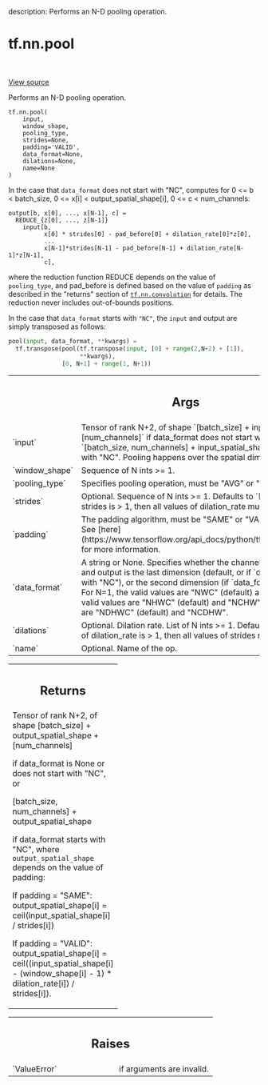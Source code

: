 description: Performs an N-D pooling operation.

<div itemscope itemtype="http://developers.google.com/ReferenceObject">
<meta itemprop="name" content="tf.nn.pool" />
<meta itemprop="path" content="Stable" />
</div>

# tf.nn.pool

<!-- Insert buttons and diff -->

<table class="tfo-notebook-buttons tfo-api nocontent" align="left">

</table>

<a target="_blank" class="external" href="/code/stable/tensorflow/python/ops/nn_ops.py">View source</a>



Performs an N-D pooling operation.


<pre class="devsite-click-to-copy prettyprint lang-py tfo-signature-link">
<code>tf.nn.pool(
    input,
    window_shape,
    pooling_type,
    strides=None,
    padding=&#x27;VALID&#x27;,
    data_format=None,
    dilations=None,
    name=None
)
</code></pre>



<!-- Placeholder for "Used in" -->

In the case that `data_format` does not start with "NC", computes for
    0 <= b < batch_size,
    0 <= x[i] < output_spatial_shape[i],
    0 <= c < num_channels:

```
output[b, x[0], ..., x[N-1], c] =
  REDUCE_{z[0], ..., z[N-1]}
    input[b,
          x[0] * strides[0] - pad_before[0] + dilation_rate[0]*z[0],
          ...
          x[N-1]*strides[N-1] - pad_before[N-1] + dilation_rate[N-1]*z[N-1],
          c],
```

where the reduction function REDUCE depends on the value of `pooling_type`,
and pad_before is defined based on the value of `padding` as described in
the "returns" section of <a href="../../tf/nn/convolution.md"><code>tf.nn.convolution</code></a> for details.
The reduction never includes out-of-bounds positions.

In the case that `data_format` starts with `"NC"`, the `input` and output are
simply transposed as follows:

```python
pool(input, data_format, **kwargs) =
  tf.transpose(pool(tf.transpose(input, [0] + range(2,N+2) + [1]),
                    **kwargs),
               [0, N+1] + range(1, N+1))
```

<!-- Tabular view -->
 <table class="responsive fixed orange">
<colgroup><col width="214px"><col></colgroup>
<tr><th colspan="2"><h2 class="add-link">Args</h2></th></tr>

<tr>
<td>
`input`<a id="input"></a>
</td>
<td>
Tensor of rank N+2, of shape `[batch_size] + input_spatial_shape +
[num_channels]` if data_format does not start with "NC" (default), or
`[batch_size, num_channels] + input_spatial_shape` if data_format starts
with "NC".  Pooling happens over the spatial dimensions only.
</td>
</tr><tr>
<td>
`window_shape`<a id="window_shape"></a>
</td>
<td>
Sequence of N ints >= 1.
</td>
</tr><tr>
<td>
`pooling_type`<a id="pooling_type"></a>
</td>
<td>
Specifies pooling operation, must be "AVG" or "MAX".
</td>
</tr><tr>
<td>
`strides`<a id="strides"></a>
</td>
<td>
Optional. Sequence of N ints >= 1.  Defaults to `[1]*N`. If any value of
strides is > 1, then all values of dilation_rate must be 1.
</td>
</tr><tr>
<td>
`padding`<a id="padding"></a>
</td>
<td>
The padding algorithm, must be "SAME" or "VALID". Defaults to "SAME".
See
[here](https://www.tensorflow.org/api_docs/python/tf/nn#notes_on_padding_2)
for more information.
</td>
</tr><tr>
<td>
`data_format`<a id="data_format"></a>
</td>
<td>
A string or None.  Specifies whether the channel dimension of
the `input` and output is the last dimension (default, or if `data_format`
does not start with "NC"), or the second dimension (if `data_format`
starts with "NC").  For N=1, the valid values are "NWC" (default) and
"NCW".  For N=2, the valid values are "NHWC" (default) and "NCHW". For
N=3, the valid values are "NDHWC" (default) and "NCDHW".
</td>
</tr><tr>
<td>
`dilations`<a id="dilations"></a>
</td>
<td>
Optional.  Dilation rate.  List of N ints >= 1. Defaults to
`[1]*N`.  If any value of dilation_rate is > 1, then all values of strides
must be 1.
</td>
</tr><tr>
<td>
`name`<a id="name"></a>
</td>
<td>
Optional. Name of the op.
</td>
</tr>
</table>



<!-- Tabular view -->
 <table class="responsive fixed orange">
<colgroup><col width="214px"><col></colgroup>
<tr><th colspan="2"><h2 class="add-link">Returns</h2></th></tr>
<tr class="alt">
<td colspan="2">
Tensor of rank N+2, of shape
  [batch_size] + output_spatial_shape + [num_channels]

if data_format is None or does not start with "NC", or

  [batch_size, num_channels] + output_spatial_shape

if data_format starts with "NC",
where `output_spatial_shape` depends on the value of padding:

If padding = "SAME":
  output_spatial_shape[i] = ceil(input_spatial_shape[i] / strides[i])

If padding = "VALID":
  output_spatial_shape[i] =
    ceil((input_spatial_shape[i] - (window_shape[i] - 1) * dilation_rate[i])
         / strides[i]).
</td>
</tr>

</table>



<!-- Tabular view -->
 <table class="responsive fixed orange">
<colgroup><col width="214px"><col></colgroup>
<tr><th colspan="2"><h2 class="add-link">Raises</h2></th></tr>

<tr>
<td>
`ValueError`<a id="ValueError"></a>
</td>
<td>
if arguments are invalid.
</td>
</tr>
</table>

